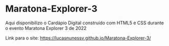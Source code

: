 # Maratona-Explorer-3

Aqui disponibilizo o Cardápio Digital construído com HTML5 e CSS durante o evento Maratona Explorer 3 de 2022

Link para o site: https://lucasnunessv.github.io/Maratona-Explorer-3/
